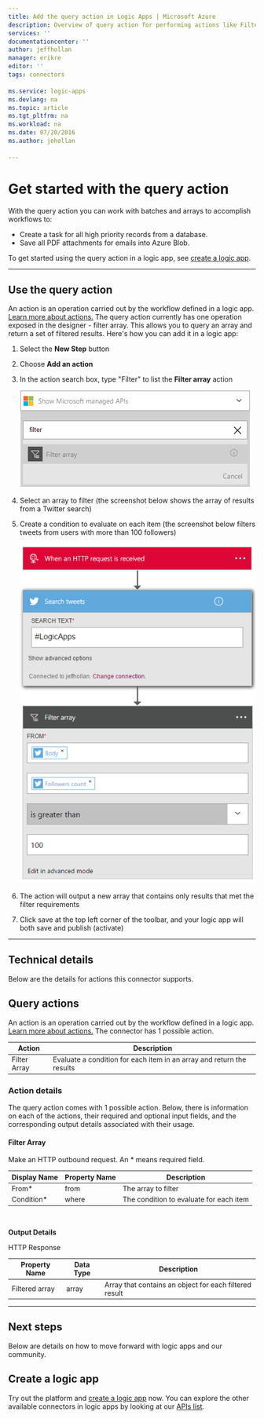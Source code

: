 ```yaml
---
title: Add the query action in Logic Apps | Microsoft Azure
description: Overview of query action for performing actions like Filter Array.
services: ''
documentationcenter: ''
author: jeffhollan
manager: erikre
editor: ''
tags: connectors

ms.service: logic-apps
ms.devlang: na
ms.topic: article
ms.tgt_pltfrm: na
ms.workload: na
ms.date: 07/20/2016
ms.author: jehollan

---
```

# Get started with the query action
With the query action you can work with batches and arrays to accomplish workflows to:

* Create a task for all high priority records from a database.
* Save all PDF attachments for emails into Azure Blob.

To get started using the query action in a logic app, see [create a logic app](../app-service-logic/app-service-logic-create-a-logic-app.md).

- - -
## Use the query action
An action is an operation carried out by the workflow defined in a logic app. [Learn more about actions.](connectors-overview.md)  The query action currently has one operation exposed in the designer - filter array.  This allows you to query an array and return a set of filtered results.  Here's how you can add it in a logic app:

1. Select the **New Step** button
2. Choose **Add an action**
3. In the action search box, type "Filter" to list the **Filter array** action
   
    ![Select query action](./media/connectors-native-query/using-action-1.png)
4. Select an array to filter (the screenshot below shows the array of results from a Twitter search)
5. Create a condition to evaluate on each item (the screenshot below filters tweets from users with more than 100 followers)
   
    ![Complete query action](./media/connectors-native-query/using-action-2.png)
6. The action will output a new array that contains only results that met the filter requirements
7. Click save at the top left corner of the toolbar, and your logic app will both save and publish (activate)

- - -
## Technical details
Below are the details for actions this connector supports.

## Query actions
An action is an operation carried out by the workflow defined in a logic app. [Learn more about actions.](connectors-overview.md) The connector has 1 possible action. 

| Action | Description |
| --- | --- |
| Filter Array |Evaluate a condition for each item in an array and return the results |

### Action details
The query action comes with 1 possible action. Below, there is information on each of the actions, their required and optional input fields, and the corresponding output details associated with their usage.

#### Filter Array
Make an HTTP outbound request.
An * means required field.

| Display Name | Property Name | Description |
| --- | --- | --- |
| From* |from |The array to filter |
| Condition* |where |The condition to evaluate for each item |

<br>

**Output Details**

HTTP Response

| Property Name | Data Type | Description |
| --- | --- | --- |
| Filtered array |array |Array that contains an object for each filtered result |

- - -
## Next steps
Below are details on how to move forward with logic apps and our community.

## Create a logic app
Try out the platform and [create a logic app](../app-service-logic/app-service-logic-create-a-logic-app.md) now. You can explore the other available connectors in logic apps by looking at our [APIs list](apis-list.md).

